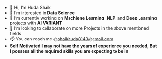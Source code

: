 - 👋 Hi, I’m Huda Shaik
- 👀 I’m interested in **Data Science**
- 🌱 I’m currently working on **Machiene Learning** ,**NLP**, and **Deep Learning** projects with **AI VARIANT**
- 💞️ I’m looking to collaborate on more Projects in the above mentioned fields
- 📫 You can reach me @shaikhuda8143@gmail.com
- **Self Motivated I may not have the years of experience you needed, But I possess all the required skills you are expecting to be in**

<!---
Shaikhuda8143/Shaikhuda8143 is a ✨ special ✨ repository because its `README.md` (this file) appears on your GitHub profile.
You can click the Preview link to take a look at your changes.
--->

